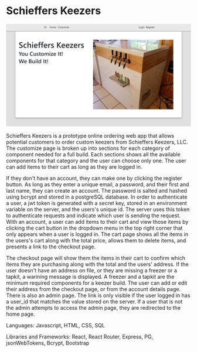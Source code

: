# Schieffers Keezers

[![IMAGE_ALT](schieffers-keezers.png)](https://www.youtube.com/embed/PcbKr5OWtM4)

Schieffers Keezers is a prototype online ordering web app that allows potential customers to order custom keezers from Schieffers Keezers, LLC. The customize page is broken up into sections for each category of component needed for a full build. Each sections shows all the available components for that category and the user can choose only one. The user can add items to their cart as long as they are logged in.

 If they don't have an account, they can make one by clicking the register button. As long as they enter a unique email, a password, and their first and last name, they can create an account. The password is salted and hashed using bcrypt and stored in a postgreSQL database. In order to authenticate a user, a jwt token is generated with a secret key, stored in an environment variable on the server, and the users's unique id. The server uses this token to authenticate requests and indicate which user is sending the request. With an account, a user can add items to their cart and view those items by clicking the cart button in the dropdown menu in the top right corner that only appears when a user is logged in. The cart page shows all the items in the users's cart along with the total price, allows them to delete items, and presents a link to the checkout page.

 The checkout page will show them the items in their cart to confirm which items they are purchasing along with the total and the users' address. If the user doesn't have an address on file, or they are missing a freezer or a tapkit, a warining message is displayed. A freezer and a tapkit are the minimum required components for a keezer build. The user can add or edit their address from the checkout page, or from the account details page. There is also an admin page. The link is only visible if the user logged in has a user_id that matches the value stored on the server. If a user that is not the admin attempts to access the admin page, they are redirected to the home page.
 

Languages: Javascript, HTML, CSS, SQL

Libraries and Frameworks: React, React Router, Express, PG, jsonWebTokens, Bcrypt, Bootstrap